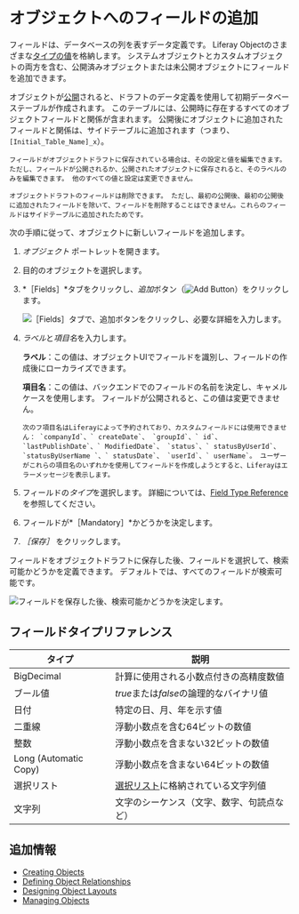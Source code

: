 # オブジェクトへのフィールドの追加

フィールドは、データベースの列を表すデータ定義です。 Liferay Objectのさまざまな[タイプの値](#field-type-reference)を格納します。 システムオブジェクトとカスタムオブジェクトの両方を含む、公開済みオブジェクトまたは未公開オブジェクトにフィールドを追加できます。

オブジェクトが[公開](./creating-objects.md#publishing-object-drafts)されると、ドラフトのデータ定義を使用して初期データベーステーブルが作成されます。 このテーブルには、公開時に存在するすべてのオブジェクトフィールドと関係が含まれます。 公開後にオブジェクトに追加されたフィールドと関係は、サイドテーブルに追加されます（つまり、 `[Initial_Table_Name]_x`）。

```{important}
フィールドがオブジェクトドラフトに保存されている場合は、その設定と値を編集できます。 ただし、フィールドが公開されるか、公開されたオブジェクトに保存されると、そのラベルのみを編集できます。 他のすべての値と設定は変更できません。 

オブジェクトドラフトのフィールドは削除できます。 ただし、最初の公開後、最初の公開後に追加されたフィールドを除いて、フィールドを削除することはできません。これらのフィールドはサイドテーブルに追加されたためです。
```

次の手順に従って、オブジェクトに新しいフィールドを追加します。

1. *オブジェクト* ポートレットを開きます。

1. 目的のオブジェクトを選択します。

1. *［Fields］*タブをクリックし、*追加*ボタン（![Add Button](../../../images/icon-add.png)）をクリックします。

   ![［Fields］タブで、追加ボタンをクリックし、必要な詳細を入力します。](./adding-fields-to-objects/images/01.png)

1. *ラベル*と*項目名*を入力します。

   **ラベル**：この値は、オブジェクトUIでフィールドを識別し、フィールドの作成後にローカライズできます。

   **項目名**：この値は、バックエンドでのフィールドの名前を決定し、キャメルケースを使用します。 フィールドが公開されると、この値は変更できません。

   ```{important}
   次のフ項目名はLiferayによって予約されており、カスタムフィールドには使用できません： `companyId`、` createDate`、 `groupId`、` id`、 `lastPublishDate`、` ModifiedDate`、 `status`、` statusByUserId`、 `statusByUserName `、` statusDate`、 `userId`、` userName`。 ユーザーがこれらの項目名のいずれかを使用してフィールドを作成しようとすると、Liferayはエラーメッセージを表示します。
   ```

1. フィールドの*タイプ*を選択します。 詳細については、[Field Type Reference](#field-type-reference)を参照してください。

1. フィールドが*［Mandatory］*かどうかを決定します。

1. *［保存］* をクリックします。

フィールドをオブジェクトドラフトに保存した後、フィールドを選択して、検索可能かどうかを定義できます。 デフォルトでは、すべてのフィールドが検索可能です。

![フィールドを保存した後、検索可能かどうかを決定します。](./adding-fields-to-objects/images/02.png)

## フィールドタイプリファレンス

| タイプ                   | 説明                                         |
| --------------------- | ------------------------------------------ |
| BigDecimal            | 計算に使用される小数点付きの高精度数値                        |
| ブール値                  | *true*または*false*の論理的なバイナリ値                 |
| 日付                    | 特定の日、月、年を示す値                               |
| 二重線                   | 浮動小数点を含む64ビットの数値                           |
| 整数                    | 浮動小数点を含まない32ビットの数値                         |
| Long (Automatic Copy) | 浮動小数点を含まない64ビットの数値                         |
| 選択リスト                 | [選択リスト](../using-picklists.md)に格納されている文字列値 |
| 文字列                   | 文字のシーケンス（文字、数字、句読点など）                      |

## 追加情報

* [Creating Objects](./creating-objects.md)
* [Defining Object Relationships](./defining-object-relationships.md)
* [Designing Object Layouts](./designing-object-layouts.md)
* [Managing Objects](./managing-objects.md)
